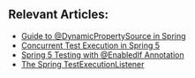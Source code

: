 ## Relevant Articles:

- [Guide to @DynamicPropertySource in Spring](https://www.baeldung.com/spring-dynamicpropertysource)
- [Concurrent Test Execution in Spring 5](https://www.baeldung.com/spring-5-concurrent-tests)
- [Spring 5 Testing with @EnabledIf Annotation](https://www.baeldung.com/spring-5-enabledIf)
- [The Spring TestExecutionListener](https://www.baeldung.com/spring-testexecutionlistener)
